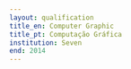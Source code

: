 ```yaml
---
layout: qualification
title_en: Computer Graphic
title_pt: Computação Gráfica
institution: Seven
end: 2014
---
```

